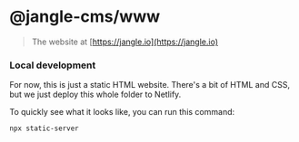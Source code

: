 # @jangle-cms/www
> The website at [https://jangle.io](https://jangle.io)

### Local development

For now, this is just a static HTML website. There's a bit of HTML and CSS, but we just deploy this whole folder to Netlify.

To quickly see what it looks like, you can run this command:

```sh
npx static-server
```